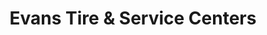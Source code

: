 ---
title: "Evans Tire & Service Centers"
url: /el-cajon/evans-tire-und-service-centers/
shop: Reifen
---